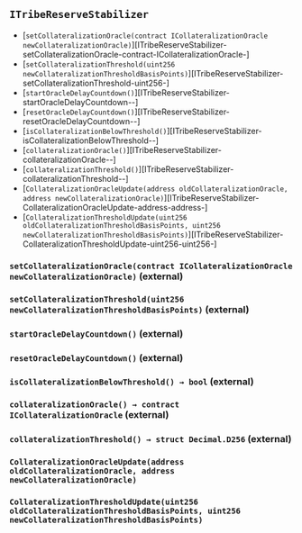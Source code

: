 ## <span id="ITribeReserveStabilizer"></span> `ITribeReserveStabilizer`



- [`setCollateralizationOracle(contract ICollateralizationOracle newCollateralizationOracle)`][ITribeReserveStabilizer-setCollateralizationOracle-contract-ICollateralizationOracle-]
- [`setCollateralizationThreshold(uint256 newCollateralizationThresholdBasisPoints)`][ITribeReserveStabilizer-setCollateralizationThreshold-uint256-]
- [`startOracleDelayCountdown()`][ITribeReserveStabilizer-startOracleDelayCountdown--]
- [`resetOracleDelayCountdown()`][ITribeReserveStabilizer-resetOracleDelayCountdown--]
- [`isCollateralizationBelowThreshold()`][ITribeReserveStabilizer-isCollateralizationBelowThreshold--]
- [`collateralizationOracle()`][ITribeReserveStabilizer-collateralizationOracle--]
- [`collateralizationThreshold()`][ITribeReserveStabilizer-collateralizationThreshold--]
- [`CollateralizationOracleUpdate(address oldCollateralizationOracle, address newCollateralizationOracle)`][ITribeReserveStabilizer-CollateralizationOracleUpdate-address-address-]
- [`CollateralizationThresholdUpdate(uint256 oldCollateralizationThresholdBasisPoints, uint256 newCollateralizationThresholdBasisPoints)`][ITribeReserveStabilizer-CollateralizationThresholdUpdate-uint256-uint256-]
### <span id="ITribeReserveStabilizer-setCollateralizationOracle-contract-ICollateralizationOracle-"></span> `setCollateralizationOracle(contract ICollateralizationOracle newCollateralizationOracle)` (external)



### <span id="ITribeReserveStabilizer-setCollateralizationThreshold-uint256-"></span> `setCollateralizationThreshold(uint256 newCollateralizationThresholdBasisPoints)` (external)



### <span id="ITribeReserveStabilizer-startOracleDelayCountdown--"></span> `startOracleDelayCountdown()` (external)



### <span id="ITribeReserveStabilizer-resetOracleDelayCountdown--"></span> `resetOracleDelayCountdown()` (external)



### <span id="ITribeReserveStabilizer-isCollateralizationBelowThreshold--"></span> `isCollateralizationBelowThreshold() → bool` (external)



### <span id="ITribeReserveStabilizer-collateralizationOracle--"></span> `collateralizationOracle() → contract ICollateralizationOracle` (external)



### <span id="ITribeReserveStabilizer-collateralizationThreshold--"></span> `collateralizationThreshold() → struct Decimal.D256` (external)



### <span id="ITribeReserveStabilizer-CollateralizationOracleUpdate-address-address-"></span> `CollateralizationOracleUpdate(address oldCollateralizationOracle, address newCollateralizationOracle)`



### <span id="ITribeReserveStabilizer-CollateralizationThresholdUpdate-uint256-uint256-"></span> `CollateralizationThresholdUpdate(uint256 oldCollateralizationThresholdBasisPoints, uint256 newCollateralizationThresholdBasisPoints)`



